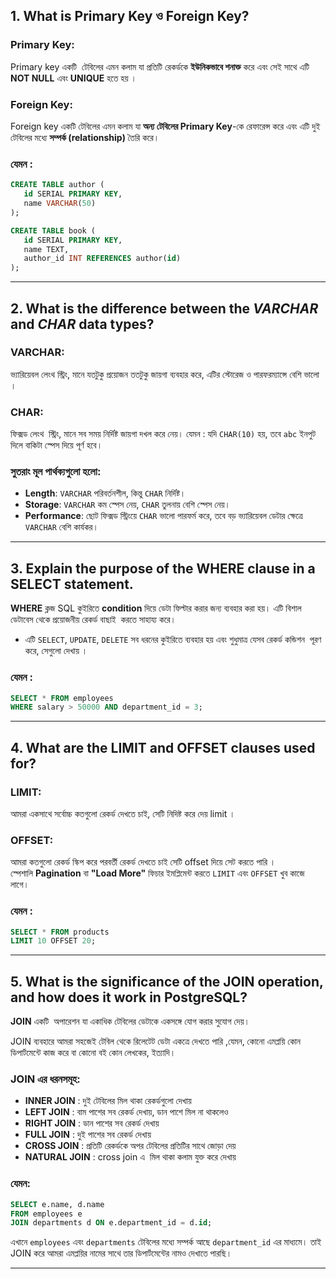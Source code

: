 ## 1. What is Primary Key ও Foreign Key?

### Primary Key:

Primary key একটি  টেবিলের এমন কলাম যা প্রতিটি রেকর্ডকে **ইউনিকভাবে শনাক্ত** করে এবং সেই সাথে এটি **NOT NULL** এবং **UNIQUE** হতে হয় ।

### Foreign Key:

Foreign key একটি টেবিলের এমন কলাম যা **অন্য টেবিলের Primary Key**-কে রেফারেন্স করে এবং এটি দুই টেবিলের মধ্যে **সম্পর্ক (relationship)** তৈরি করে।

### যেমন :

```sql
CREATE TABLE author (
   id SERIAL PRIMARY KEY,
   name VARCHAR(50)
);

CREATE TABLE book (
   id SERIAL PRIMARY KEY,
   name TEXT,
   author_id INT REFERENCES author(id)
);
```

---

## 2. What is the difference between the _VARCHAR_ and _CHAR_ data types?

### VARCHAR:

ভ্যারিয়েবল লেংথ স্ট্রিং, মানে যতটুকু প্রয়োজন ততটুকু জায়গা ব্যবহার করে, এটির স্টোরেজ ও পারফরম্যান্সে বেশি ভালো ।

### CHAR:

ফিক্সড লেংথ  স্ট্রিং, মানে সব সময় নির্দিষ্ট জায়গা দখল করে নেয়। যেমন : যদি `CHAR(10)` হয়, তবে `abc` ইনপুট দিলে বাকিটা স্পেস দিয়ে পূর্ণ হবে।

### সুতরাং মূল পার্থক্যগুলো হলো:

- **Length**: `VARCHAR` পরিবর্তনশীল, কিন্তু `CHAR` নির্দিষ্ট।
- **Storage**: `VARCHAR` কম স্পেস নেয়, `CHAR` তুলনায় বেশি স্পেস নেয়।
- **Performance**: ছোট ফিক্সড স্ট্রিংয়ে `CHAR` ভালো পারফর্ম করে, তবে বড় ভ্যারিয়েবল ডেটার ক্ষেত্রে `VARCHAR` বেশি কার্যকর।

---

## 3. Explain the purpose of the WHERE clause in a SELECT statement.

**WHERE** ক্লজ SQL কুইরিতে **condition** দিয়ে ডেটা ফিল্টার করার জন্য ব্যবহার করা হয়। এটি বিশাল ডেটাবেস থেকে প্রয়োজনীয় রেকর্ড বাছাই  করতে সাহায্য করে।

- এটি `SELECT`, `UPDATE`, `DELETE` সব ধরনের কুইরিতে ব্যবহার হয় এবং শুধুমাত্র যেসব রেকর্ড কন্ডিশন  পূরণ করে, সেগুলো দেখায় ।

### যেমন :

```sql
SELECT * FROM employees
WHERE salary > 50000 AND department_id = 3;
```

---

## 4. What are the LIMIT and OFFSET clauses used for?

### LIMIT:

আমরা একসাথে সর্বোচ্চ কতগুলো রেকর্ড দেখতে চাই, সেটি নিদিষ্ট করে দেয় limit ।

### OFFSET:

আমরা কতগুলো রেকর্ড স্কিপ করে পরবর্তী রেকর্ড দেখতে চাই সেটি offset দিয়ে সেট করতে পারি ।স্পেশালি **Pagination** বা **"Load More"** ফিচার ইমপ্লিমেন্ট করতে `LIMIT` এবং `OFFSET` খুব কাজে লাগে।

### যেমন :

```sql
SELECT * FROM products
LIMIT 10 OFFSET 20;
```

---

## 5. What is the significance of the JOIN operation, and how does it work in PostgreSQL?

**JOIN** একটি  অপারেশন যা একাধিক টেবিলের ডেটাকে একসঙ্গে যোগ করার সুযোগ দেয়।

JOIN ব্যবহারে আমরা সহজেই টেবিল থেকে রিলেটেট ডেটা একত্রে দেখতে পারি ,যেমন, কোনো এমপ্লয়ি কোন ডিপার্টমেন্টে কাজ করে বা কোনো বই কোন লেখকের, ইত্যাদি।

### JOIN এর ধরনসমূহ:

- **INNER JOIN** : দুই টেবিলের মিল থাকা রেকর্ডগুলো দেখায়
- **LEFT JOIN** : বাম পাশের সব রেকর্ড দেখায়, ডান পাশে মিল না থাকলেও
- **RIGHT JOIN** : ডান পাশের সব রেকর্ড দেখায়
- **FULL JOIN** : দুই পাশের সব রেকর্ড দেখায়
- **CROSS JOIN** : প্রতিটি রেকর্ডকে অপর টেবিলের প্রতিটির সাথে জোড়া দেয়
- **NATURAL JOIN** : cross join এ  মিল থাকা কলাম যুক্ত করে দেখায়

### যেমন:

```sql
SELECT e.name, d.name
FROM employees e
JOIN departments d ON e.department_id = d.id;
```

এখানে `employees` এবং `departments` টেবিলের মধ্যে সম্পর্ক আছে `department_id` এর মাধ্যমে। তাই JOIN করে আমরা এমপ্লয়ির নামের সাথে তার ডিপার্টমেন্টের নামও দেখাতে পারছি।

---

